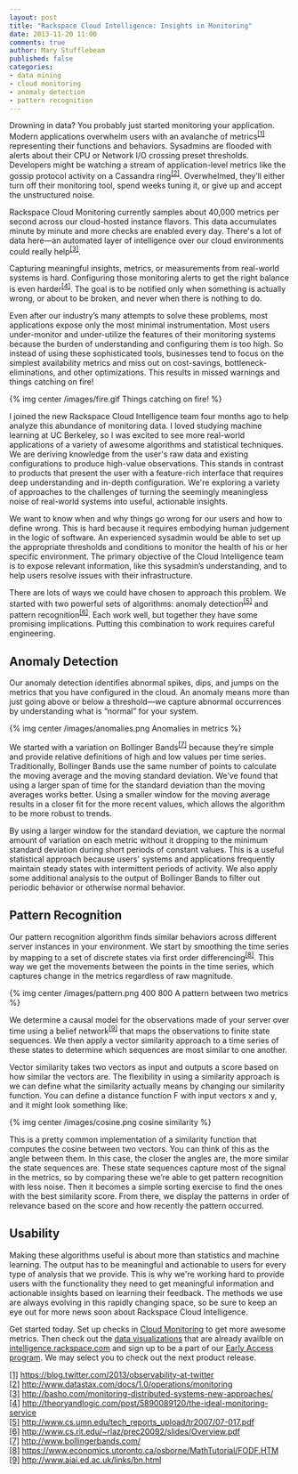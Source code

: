```yaml
---
layout: post
title: "Rackspace Cloud Intelligence: Insights in Monitoring"
date: 2013-11-20 11:00
comments: true
author: Mary Stufflebeam
published: false
categories: 
- data mining
- cloud monitoring
- anomaly detection
- pattern recognition
---
```


Drowning in data? You probably just started monitoring your application. Modern applications overwhelm users with an avalanche of metrics<sup><a href="#ftnt1" name="ftnt_ref1">[1]</a></sup> representing their functions and behaviors. Sysadmins are flooded with alerts about their CPU or Network I/O crossing preset thresholds. Developers might be watching a stream of application-level metrics like the gossip protocol activity on a Cassandra ring<sup><a href="#ftnt2" name="ftnt_ref2">[2]</a></sup>. Overwhelmed, they’ll either turn off their monitoring tool, spend weeks tuning it, or give up and accept the unstructured noise.

Rackspace Cloud Monitoring currently samples about 40,000 metrics per second across our cloud-hosted instance flavors. This data accumulates minute by minute and more checks are enabled every day. There's a lot of data here—an automated layer of intelligence over our cloud environments could really help<sup><a href="#ftnt3" name="ftnt_ref3">[3]</a></sup>.

<!--more-->

Capturing meaningful insights, metrics, or measurements from real-world systems is hard. Configuring those monitoring alerts to get the right balance is even harder<sup><a href="#ftnt4" name="ftnt_ref4">[4]</a></sup>. The goal is to be notified only when something is actually wrong, or about to be broken, and never when there is nothing to do.

Even after our industry’s many attempts to solve these problems, most applications expose only the most minimal instrumentation. Most users under-monitor and under-utilize the features of their monitoring systems because the burden of understanding and configuring them is too high. So instead of using these sophisticated tools, businesses tend to focus on the simplest availability metrics and miss out on cost-savings, bottleneck-eliminations, and other optimizations. This results in missed warnings and things catching on fire!

{% img center /images/fire.gif Things catching on fire! %}

I joined the new Rackspace Cloud Intelligence team four months ago to help analyze this abundance of monitoring data. I loved studying machine learning at UC Berkeley, so I was excited to see more real-world applications of a variety of awesome algorithms and statistical techniques. We are deriving knowledge from the user's raw data and existing configurations to produce high-value observations. This stands in contrast to products that present the user with a feature-rich interface that requires deep understanding and in-depth configuration. We're exploring a variety of approaches to the challenges of turning the seemingly meaningless noise of real-world systems into useful, actionable insights.

We want to know when and why things go wrong for our users and how to define wrong. This is hard because it requires embodying human judgement in the logic of software. An experienced sysadmin would be able to set up the appropriate thresholds and conditions to monitor the health of his or her specific environment. The primary objective of the Cloud Intelligence team is to expose relevant information, like this sysadmin’s understanding, and to help users resolve issues with their infrastructure.

There are lots of ways we could have chosen to approach this problem. We started with two powerful sets of algorithms: anomaly detection<sup><a href="#ftnt5" name="ftnt_ref5">[5]</a></sup> and pattern recognition<sup><a href="#ftnt6" name="ftnt_ref6">[6]</a></sup>. Each work well, but together they have some promising implications. Putting this combination to work requires careful engineering.

Anomaly Detection
-----------------

Our anomaly detection identifies abnormal spikes, dips, and jumps on the metrics that you have configured in the cloud. An anomaly means more than just going above or below a threshold—we capture abnormal occurrences by understanding what is “normal” for your system.

{% img center /images/anomalies.png Anomalies in metrics %}

We started with a variation on Bollinger Bands<sup><a href="#ftnt7" name="ftnt_ref7">[7]</a></sup> because they’re simple and provide relative definitions of high and low values per time series. Traditionally, Bollinger Bands use the same number of points to calculate the moving average and the moving standard deviation. We’ve found that using a larger span of time for the standard deviation than the moving averages works better. Using a smaller window for the moving average results in a closer fit for the more recent values, which allows the algorithm to be more robust to trends.

By using a larger window for the standard deviation, we capture the normal amount of variation on each metric without it dropping to the minimum standard deviation during short periods of constant values. This is a useful statistical approach because users' systems and applications frequently maintain steady states with intermittent periods of activity. We also apply some additional analysis to the output of Bollinger Bands to filter out periodic behavior or otherwise normal behavior.

Pattern Recognition
-------------------

Our pattern recognition algorithm finds similar behaviors across different server instances in your environment. We start by smoothing the time series by mapping to a set of discrete states via first order differencing<sup><a href="#ftnt8" name="ftnt_ref8">[8]</a></sup>. This way we get the movements between the points in the time series, which captures change in the metrics regardless of raw magnitude.

{% img center /images/pattern.png 400 800 A pattern between two metrics %}

We determine a causal model for the observations made of your server over time using a belief network<sup><a href="#ftnt9" name="ftnt_ref9">[9]</a></sup> that maps the observations to finite state sequences. We then apply a vector similarity approach to a time series of these states to determine which sequences are most similar to one another.

Vector similarity takes two vectors as input and outputs a score based on how similar the vectors are. The flexibility in using a similarity approach is we can define what the similarity actually means by changing our similarity function. You can define a distance function F with input vectors x and y, and it might look something like:

{% img center /images/cosine.png cosine similarity %}

This is a pretty common implementation of a similarity function that computes the cosine between two vectors. You can think of this as the angle between them. In this case, the closer the angles are, the more similar the state sequences are. These state sequences capture most of the signal in the metrics, so by comparing these we’re able to get pattern recognition with less noise. Then it becomes a simple sorting exercise to find the ones with the best similarity score. From there, we display the patterns in order of relevance based on the score and how recently the pattern occurred.

Usability
---------

Making these algorithms useful is about more than statistics and machine learning. The output has to be meaningful and actionable to users for every type of analysis that we provide. This is why we're working hard to provide users with the functionality they need to get meaningful information and actionable insights based on learning their feedback. The methods we use are always evolving in this rapidly changing space, so be sure to keep an eye out for more news soon about Rackspace Cloud Intelligence.

Get started today. Set up checks in <a href="https://mycloud.rackspace.com/">Cloud Monitoring</a> to get more awesome metrics. Then check out the <a href="http://www.rackspace.com/blog/get-more-from-your-data-with-rackspace-cloud-intelligence/">data visualizations</a> that are already availble on <a href="https://intelligence.rackspace.com/login?next=%2Fexplore">intelligence.rackspace.com</a> and sign up to be a part of our <a href="https://www.surveymonkey.com/s/CloudIntelligence-EAList">Early Access program</a>. We may select you to check out the next product release.
  
<a href="#ftnt_ref1" name="ftnt1">[1]</a> <a href="https://blog.twitter.com/2013/observability-at-twitter">https://blog.twitter.com/2013/observability-at-twitter</a>  
<a href="#ftnt_ref2" name="ftnt2">[2]</a> <a href="http://www.datastax.com/docs/1.0/operations/monitoring">http://www.datastax.com/docs/1.0/operations/monitoring</a>  
<a href="#ftnt_ref3" name="ftnt3">[3]</a> <a href="http://basho.com/monitoring-distributed-systems-new-approaches/">http://basho.com/monitoring-distributed-systems-new-approaches/</a>  
<a href="#ftnt_ref4" name="ftnt4">[4]</a> <a href="http://theoryandlogic.com/post/5890089120/the-ideal-monitoring-service">http://theoryandlogic.com/post/5890089120/the-ideal-monitoring-service</a>  
<a href="#ftnt_ref5" name="ftnt5">[5]</a> <a href="http://www.cs.umn.edu/tech_reports_upload/tr2007/07-017.pdf">http://www.cs.umn.edu/tech_reports_upload/tr2007/07-017.pdf</a>  
<a href="#ftnt_ref6" name="ftnt6">[6]</a> <a href="http://www.cs.rit.edu/~rlaz/prec20092/slides/Overview.pdf">http://www.cs.rit.edu/~rlaz/prec20092/slides/Overview.pdf</a>  
<a href="#ftnt_ref7" name="ftnt7">[7]</a> <a href="http://www.bollingerbands.com/">http://www.bollingerbands.com/</a>  
<a href="#ftnt_ref8" name="ftnt8">[8]</a> <a href="https://www.economics.utoronto.ca/osborne/MathTutorial/FODF.HTM">https://www.economics.utoronto.ca/osborne/MathTutorial/FODF.HTM</a>  
<a href="#ftnt_ref9" name="ftnt9">[9]</a> <a href="http://www.aiai.ed.ac.uk/links/bn.html">http://www.aiai.ed.ac.uk/links/bn.html</a>